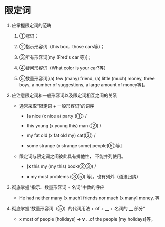# 限定词

1. 应掌握限定词的范畴

    1. ①冠词；

    1. ②指示形容词（this box，those cars等）；

    1. ③所有形容词[my (Fred's car 等)]；

    1. ④疑问形容词（What color is your car?等）

    1. ⑤数量形容词[(a) few (many) friend, (a) little (much) money, three boys, a number of suggestions, a large amount of money等]。

1. 应注意限定词和一般形容词以及限定词相互之间的关系

    * 通常采取“限定词 + 一般形容词”的词序 

        * [a nice (x nice a) party (①) /

        * this young (x young this) man (②) /

        * my fat old (x fat old my) cat(③) /

        * some strange (x strange some) people(⑤)等]

    * 限定词与限定词之间彼此具有排他性， 不能并列使用。

        * [**x** this my (my this) book(②③) /

        * **x** my most problems (③⑤) 等]。也有列外（语法归纳）

1. 彻底掌握“指示、数量形容词 + 名词”中数的呼应

    * He had neither many [x much] friends nor much [x many] money. 等

1. 彻底掌握“数量形容词（⑤）的代词用法 + of + **__** + 名词的 **__** 部分“

    * x most of people [holidays] **->** **v** ...of the people [my holidays]等。